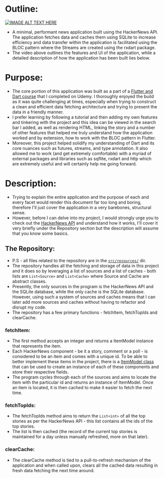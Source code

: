 # Outline:

[![IMAGE ALT TEXT HERE](https://img.youtube.com/vi/XmBgl5EB7tY/0.jpg)](https://www.youtube.com/watch?v=XmBgl5EB7tY)

- A minimal, performant news application built using the HackerNews API. The application fetches data and caches them using SQLite to increase efficiency and data transfer within the application is facilitated using the BLOC pattern where the Streams are created using the rxdart package. 
- The video above outlines the features and UI of the application, while a detailed description of how the application has been built lies below. 

# Purpose:
- The core portion of this application was built as a part of a [Flutter and Dart course](https://www.udemy.com/course/dart-and-flutter-the-complete-developers-guide/) that I completed on Udemy. I thoroughly enjoyed the build as it was quite challenging at times, especially when trying to construct a clean and efficient data fetching architecture and trying to present the data in a friendly manner. 
- I prefer learning by following a tutorial and then adding my own features and tinkering with the project and this idea can be viewed in the search bar I added, as well as rendering HTML, linking the story and a number of other features that helped me truly understand how the application worked and by extension, how to work with the BLOC pattern in Flutter. 
- Moreover, this project helped solidify my understanding of Dart and its core nuances such as futures, streams, and type annotation. It also allowed me to work (and get extremely comfortable) with a myriad of external packages and libraries such as sqflite, rxdart and http which are extremely useful and will certainly help me going forward.

# Description:
- Trying to explain the entire application and the purpose of each and every facet would render this document far too long and boring, therefore I'll just cover the application in a very barebones, structural sense. 
- However, before I can delve into my project, I would strongly urge you to check out the [HackerNews API]([https://github.com/HackerNews/API](https://github.com/HackerNews/API)) and understand how it works, I'll cover it very briefly under the Repository section but the description will assume that you know some basics.

## The Repository:
- P.S - all files related to the repository are in the [`src/resources/`](https://github.com/akashvshroff/HackerNews_Flutter_App/tree/master/lib/src/resources) dir.
- The repository handles all the fetching and storage of data in this project and it does so by leveraging a list of sources and a list of caches - both lists are `List<Source>` and `List<Cache>` where Source and Cache are abstract classes.
- Presently, the only sources in the program is the HackerNews API and the SQLite database, while the only cache is the SQLite database. However, using such a system of sources and caches means that I can later add more sources and caches without having to refactor and disrupt my code.
- The repository has a few primary functions - fetchItem, fetchTopIds and clearCache.

### fetchItem:
- The first method accepts an integer and returns a ItemModel instance that represents the item.
- Each HackerNews component - be it a story, comment or a poll - is considered to be an item and comes with a unique id. To be able to better implement these items in the project, there is a [ItemModel class](https://github.com/akashvshroff/HackerNews_Flutter_App/blob/master/lib/src/models/item_model.dart) that can be used to create an instance of each of these components and store their respective fields.
- The program cycles through each of the sources and aims to locate the item with the particular id and returns an instance of ItemModel. Once an item is located, it is then cached to make it easier to fetch the next time.

### fetchTopIds:
- The fetchTopIds method aims to return the `List<int>` of all the top stories as per the HackerNews API - this list contains all the ids of the top stories.
- The list is then cached (the record of the current top stories is maintained for a day unless manually refreshed, more on that later).

### clearCache:
- The clearCache method is tied to a pull-to-refresh mechanism of the application and when called upon, clears all the cached data resulting in fresh data fetching the next time around.